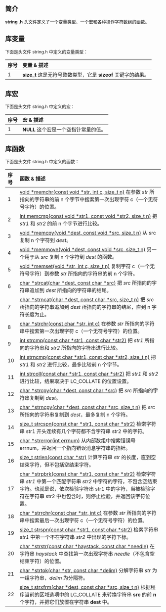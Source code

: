 ## 简介

**string .h** 头文件定义了一个变量类型、一个宏和各种操作字符数组的函数。

## 库变量

下面是头文件 string.h 中定义的变量类型：

| 序号 | 变量 & 描述                                                  |
| :--- | :----------------------------------------------------------- |
| 1    | **size_t** 这是无符号整数类型，它是 **sizeof** 关键字的结果。 |

## 库宏

下面是头文件 string.h 中定义的宏：

| 序号 | 宏 & 描述                             |
| :--- | :------------------------------------ |
| 1    | **NULL** 这个宏是一个空指针常量的值。 |

## 库函数

下面是头文件 string.h 中定义的函数：

| 序号 | 函数 & 描述                                                  |
| :--- | :----------------------------------------------------------- |
| 1    | [void *memchr(const void *str, int c, size_t n)](https://www.runoob.com/cprogramming/c-function-memchr.html) 在参数 *str* 所指向的字符串的前 n 个字节中搜索第一次出现字符 c（一个无符号字符）的位置。 |
| 2    | [int memcmp(const void *str1, const void *str2, size_t n)](https://www.runoob.com/cprogramming/c-function-memcmp.html) 把 *str1* 和 *str2* 的前 n 个字节进行比较。 |
| 3    | [void *memcpy(void *dest, const void *src, size_t n)](https://www.runoob.com/cprogramming/c-function-memcpy.html) 从 src 复制 n 个字符到 *dest*。 |
| 4    | [void *memmove(void *dest, const void *src, size_t n)](https://www.runoob.com/cprogramming/c-function-memmove.html) 另一个用于从 *src* 复制 n 个字符到 *dest* 的函数。 |
| 5    | [void *memset(void *str, int c, size_t n)](https://www.runoob.com/cprogramming/c-function-memset.html) 复制字符 c（一个无符号字符）到参数 *str* 所指向的字符串的前 n 个字符。 |
| 6    | [char *strcat(char *dest, const char *src)](https://www.runoob.com/cprogramming/c-function-strcat.html) 把 *src* 所指向的字符串追加到 *dest* 所指向的字符串的结尾。 |
| 7    | [char *strncat(char *dest, const char *src, size_t n)](https://www.runoob.com/cprogramming/c-function-strncat.html) 把 *src* 所指向的字符串追加到 *dest* 所指向的字符串的结尾，直到 n 字符长度为止。 |
| 8    | [char *strchr(const char *str, int c)](https://www.runoob.com/cprogramming/c-function-strchr.html) 在参数 *str* 所指向的字符串中搜索第一次出现字符 c（一个无符号字符）的位置。 |
| 9    | [int strcmp(const char *str1, const char *str2)](https://www.runoob.com/cprogramming/c-function-strcmp.html) 把 *str1* 所指向的字符串和 *str2* 所指向的字符串进行比较。 |
| 10   | [int strncmp(const char *str1, const char *str2, size_t n)](https://www.runoob.com/cprogramming/c-function-strncmp.html) 把 *str1* 和 *str2* 进行比较，最多比较前 n 个字节。 |
| 11   | [int strcoll(const char *str1, const char *str2)](https://www.runoob.com/cprogramming/c-function-strcoll.html) 把 *str1* 和 *str2* 进行比较，结果取决于 LC_COLLATE 的位置设置。 |
| 12   | [char *strcpy(char *dest, const char *src)](https://www.runoob.com/cprogramming/c-function-strcpy.html) 把 *src* 所指向的字符串复制到 *dest*。 |
| 13   | [char *strncpy(char *dest, const char *src, size_t n)](https://www.runoob.com/cprogramming/c-function-strncpy.html) 把 *src* 所指向的字符串复制到 *dest*，最多复制 n 个字符。 |
| 14   | [size_t strcspn(const char *str1, const char *str2)](https://www.runoob.com/cprogramming/c-function-strcspn.html) 检索字符串 str1 开头连续有几个字符都不含字符串 str2 中的字符。 |
| 15   | [char *strerror(int errnum)](https://www.runoob.com/cprogramming/c-function-strerror.html) 从内部数组中搜索错误号 errnum，并返回一个指向错误消息字符串的指针。 |
| 16   | [size_t strlen(const char *str)](https://www.runoob.com/cprogramming/c-function-strlen.html) 计算字符串 str 的长度，直到空结束字符，但不包括空结束字符。 |
| 17   | [char *strpbrk(const char *str1, const char *str2)](https://www.runoob.com/cprogramming/c-function-strpbrk.html) 检索字符串 *str1* 中第一个匹配字符串 *str2* 中字符的字符，不包含空结束字符。也就是说，依次检验字符串 str1 中的字符，当被检验字符在字符串 str2 中也包含时，则停止检验，并返回该字符位置。 |
| 18   | [char *strrchr(const char *str, int c)](https://www.runoob.com/cprogramming/c-function-strrchr.html) 在参数 *str* 所指向的字符串中搜索最后一次出现字符 c（一个无符号字符）的位置。 |
| 19   | [size_t strspn(const char *str1, const char *str2)](https://www.runoob.com/cprogramming/c-function-strspn.html) 检索字符串 *str1* 中第一个不在字符串 *str2* 中出现的字符下标。 |
| 20   | [char *strstr(const char *haystack, const char *needle)](https://www.runoob.com/cprogramming/c-function-strstr.html) 在字符串 *haystack* 中查找第一次出现字符串 *needle*（不包含空结束字符）的位置。 |
| 21   | [char *strtok(char *str, const char *delim)](https://www.runoob.com/cprogramming/c-function-strtok.html) 分解字符串 *str* 为一组字符串，*delim* 为分隔符。 |
| 22   | [size_t strxfrm(char *dest, const char *src, size_t n)](https://www.runoob.com/cprogramming/c-function-strxfrm.html) 根据程序当前的区域选项中的 LC_COLLATE 来转换字符串 **src** 的前 **n** 个字符，并把它们放置在字符串 **dest** 中。 |